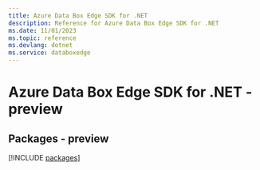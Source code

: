 ```yaml
---
title: Azure Data Box Edge SDK for .NET
description: Reference for Azure Data Box Edge SDK for .NET
ms.date: 11/01/2023
ms.topic: reference
ms.devlang: dotnet
ms.service: databoxedge
---
```

# Azure Data Box Edge SDK for .NET - preview
## Packages - preview
[!INCLUDE [packages](data-box-edge-index.md)]